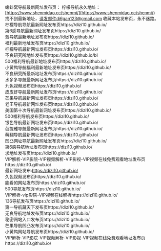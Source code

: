 蝌蚪窝导航最新网址发布页：
柠檬导航永久地址：[https://www.shenmidao.cc/shenmi/](https://www.shenmidao.cc/shenmi/)
找不到最新地址，请发邮件di6gan123@gmail.com
收藏本站发布页，永不迷路。
柠檬导航导航最新网址发布页https://dizi10.github.io/</br>
第6感导航最新网址发布页https://dizi10.github.io/</br>
蓝导航最新地址发布页https://dizi10.github.io/</br>
福利最新地址发布页https://dizi10.github.io/</br>
柠檬导航最新网址发布页https://dizi10.github.io/</br>
不良研究所地址发布页https://dizi10.github.io/bl</br>
500福利导航最新地址发布页https://dizi10.github.io/</br>
小黄鸭导航福利最新地址发布页https://dizi10.github.io/</br>
不良研究所最新地址发布页https://dizi10.github.io/</br>
水多多导航最新网址发布页https://dizi10.github.io/</br>
九色视频发布页https://dizi10.github.io/</br>
皮皮虾导航最新网址发布页https://dizi10.github.io/</br>
芒果导航最新网址发布页https://dizi10.github.io/</br>
老王导航最新网址发布页https://dizi10.github.io/</br>
美国第十次导航最新网址发布页https://dizi10.github.io/</br>
500福利导航发布页https://dizi10.github.io/</br>
银色导航最新网址发布页https://dizi10.github.io/</br>
芭提雅导航最新网址发布页https://dizi10.github.io/</br>
萌翻导航最新网址发布页https://dizi10.github.io/</br>
凹凸网址导航最新网址发布页https://dizi10.github.io/</br>
第6感导航地址发布页https://dizi10.github.io/</br>
求地址发布页https://dizi10.github.io/</br>
VIP解析-VIP影院-VIP视频解析-VIP影视-VIP视频在线免费观看地址发布页https://dizi10.github.io/</br>
最新网址发布:https://dizi10.github.io/</br>
久色视频发布页https://dizi10.github.io/</br>
能看的网站发布页https://dizi10.github.io/</br>
500导航发布页https://dizi10.github.io/</br>
VIP解析-vip影院-VIP视频在线解析https://dizi10.github.io/</br>
136导航发布页https://dizi10.github.io/</br>
第一导航藏天下发布页https://dizi10.github.io/</br>
无良导航地址发布页https://dizi10.github.io/</br>
秘密网站入口发布页https://dizi10.github.io/</br>
芒果导航凹凸发布页https://dizi10.github.io/</br>
小黄鸭网站导航发布页https://dizi10.github.io/</br>
VIP解析-VIP影院-VIP视频解析-VIP影视-VIP视频在线免费观看地址发布页https://dizi10.github.io/</br>
